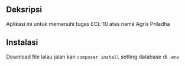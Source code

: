 ## Deksripsi
Aplikasi ini untuk memenuhi tugas ECL-10 atas nama Agris Priladha
## Instalasi
Download file lalau jalan kan ``composer install`` setting database di   ``.env`` 
